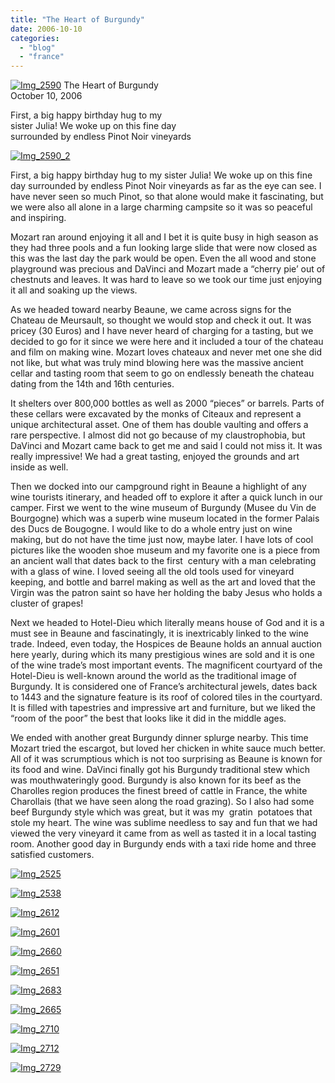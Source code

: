 ```yaml
---
title: "The Heart of Burgundy"
date: 2006-10-10
categories: 
  - "blog"
  - "france"
---
```


 [![Img_2590](https://pub-ac94b3f306b24c0dba4238943c97f2e1.r2.dev/2008/04/27/img_2590.png "Img_2590")](https://pub-ac94b3f306b24c0dba4238943c97f2e1.r2.dev/photos/uncategorized/2008/04/27/img_2590.png) The Heart of Burgundy  
October 10, 2006

First, a big happy birthday hug to my  
sister Julia! We woke up on this fine day  
surrounded by endless Pinot Noir vineyards 

<!--more-->

[![Img_2590_2](https://pub-ac94b3f306b24c0dba4238943c97f2e1.r2.dev/2008/04/27/img_2590_2.png "Img_2590_2")](https://pub-ac94b3f306b24c0dba4238943c97f2e1.r2.dev/photos/uncategorized/2008/04/27/img_2590_2.png)

First, a big happy birthday hug to my sister Julia! We woke up on this fine day surrounded by endless Pinot Noir vineyards as far as the eye can see. I have never seen so much Pinot, so that alone would make it fascinating, but we were also all alone in a large charming campsite so it was so peaceful and inspiring.

Mozart ran around enjoying it all and I bet it is quite busy in high season as they had three pools and a fun looking large slide that were now closed as this was the last day the park would be open. Even the all wood and stone  playground was precious and DaVinci and Mozart made a “cherry pie’ out of chestnuts and leaves. It was hard to leave so we took our time just enjoying it all and soaking up the views.

As we headed toward nearby Beaune, we came across signs for the Chateau de Meursault, so thought we would stop and check it out. It was pricey (30 Euros) and I have never heard of charging for a tasting, but we decided to go for it since we were here and it included a tour of the chateau and film on making wine. Mozart loves chateaux and never met one she did not like, but what was truly mind blowing here was the massive ancient cellar and tasting room that seem to go on endlessly beneath the chateau dating from the 14th and 16th centuries.

It shelters over 800,000 bottles as well as 2000 “pieces” or barrels. Parts of these cellars were excavated by the monks of Citeaux and represent a unique architectural asset. One of them has double vaulting and offers a rare perspective. I almost did not go because of my claustrophobia, but DaVinci and Mozart came back to get me and said I could not miss it. It was really impressive! We had a great tasting, enjoyed the grounds and art inside as well.

Then we docked into our campground right in Beaune a highlight of any wine tourists itinerary, and headed off to explore it after a quick lunch in our camper. First we went to the wine museum of Burgundy (Musee du Vin de Bourgogne) which was a superb wine museum located in the former Palais des Ducs de Bougogne. I would like to do a whole entry just on wine making, but do not have the time just now, maybe later. I have lots of cool pictures like the wooden shoe museum and my favorite one is a piece from an ancient wall that dates back to the first  century with a man celebrating with a glass of wine. I loved seeing all the old tools used for vineyard keeping, and bottle and barrel making as well as the art and loved that the Virgin was the patron saint so have her holding the baby Jesus who holds a cluster of grapes!

Next we headed to Hotel-Dieu which literally means house of God and it is a must see in Beaune and fascinatingly, it is inextricably linked to the wine trade. Indeed, even today, the Hospices de Beaune holds an annual auction here yearly, during which its many prestigious wines are sold and it is one of the wine trade’s most important events. The magnificent courtyard of the Hotel-Dieu is well-known around the world as the traditional image of Burgundy. It is considered one of France’s architectural jewels, dates back to 1443 and the signature feature is its roof of colored tiles in the courtyard. It is filled with tapestries and impressive art and furniture, but we liked the “room of the poor” the best that looks like it did in the middle ages.

We ended with another great Burgundy dinner splurge nearby. This time Mozart tried the escargot, but loved her chicken in white sauce much better. All of it was scrumptious which is not too surprising as Beaune is known for its food and wine. DaVinci finally got his Burgundy traditional stew which was mouthwateringly good. Burgundy is also known for its beef as the Charolles region produces the finest breed of cattle in France, the white Charollais (that we have seen along the road grazing). So I also had some beef Burgundy style which was great, but it was my  gratin  potatoes that stole my heart. The wine was sublime needless to say and fun that we had viewed the very vineyard it came from as well as tasted it in a local tasting room. Another good day in Burgundy ends with a taxi ride home and three satisfied customers.

[![Img_2525](https://pub-ac94b3f306b24c0dba4238943c97f2e1.r2.dev/2008/04/27/img_2525.png "Img_2525")](https://pub-ac94b3f306b24c0dba4238943c97f2e1.r2.dev/photos/uncategorized/2008/04/27/img_2525.png)

[![Img_2538](https://pub-ac94b3f306b24c0dba4238943c97f2e1.r2.dev/2008/04/27/img_2538.png "Img_2538")](https://pub-ac94b3f306b24c0dba4238943c97f2e1.r2.dev/photos/uncategorized/2008/04/27/img_2538.png)

[![Img_2612](https://pub-ac94b3f306b24c0dba4238943c97f2e1.r2.dev/2008/04/27/img_2612.png "Img_2612")](https://pub-ac94b3f306b24c0dba4238943c97f2e1.r2.dev/photos/uncategorized/2008/04/27/img_2612.png)

[![Img_2601](https://pub-ac94b3f306b24c0dba4238943c97f2e1.r2.dev/2008/04/27/img_2601.png "Img_2601")](https://pub-ac94b3f306b24c0dba4238943c97f2e1.r2.dev/photos/uncategorized/2008/04/27/img_2601.png)

[![Img_2660](https://pub-ac94b3f306b24c0dba4238943c97f2e1.r2.dev/2008/04/27/img_2660.png "Img_2660")](https://pub-ac94b3f306b24c0dba4238943c97f2e1.r2.dev/photos/uncategorized/2008/04/27/img_2660.png)

[![Img_2651](https://pub-ac94b3f306b24c0dba4238943c97f2e1.r2.dev/2008/04/27/img_2651.png "Img_2651")](https://pub-ac94b3f306b24c0dba4238943c97f2e1.r2.dev/photos/uncategorized/2008/04/27/img_2651.png)

[![Img_2683](https://pub-ac94b3f306b24c0dba4238943c97f2e1.r2.dev/2008/04/27/img_2683.png "Img_2683")](https://pub-ac94b3f306b24c0dba4238943c97f2e1.r2.dev/photos/uncategorized/2008/04/27/img_2683.png)

[![Img_2665](https://pub-ac94b3f306b24c0dba4238943c97f2e1.r2.dev/2008/04/27/img_2665.png "Img_2665")](https://pub-ac94b3f306b24c0dba4238943c97f2e1.r2.dev/photos/uncategorized/2008/04/27/img_2665.png)

[![Img_2710](https://pub-ac94b3f306b24c0dba4238943c97f2e1.r2.dev/2008/04/27/img_2710.png "Img_2710")](https://pub-ac94b3f306b24c0dba4238943c97f2e1.r2.dev/photos/uncategorized/2008/04/27/img_2710.png)

[![Img_2712](https://pub-ac94b3f306b24c0dba4238943c97f2e1.r2.dev/2008/04/27/img_2712.png "Img_2712")](https://pub-ac94b3f306b24c0dba4238943c97f2e1.r2.dev/photos/uncategorized/2008/04/27/img_2712.png)

[![Img_2729](https://pub-ac94b3f306b24c0dba4238943c97f2e1.r2.dev/2008/04/27/img_2729.png "Img_2729")](https://pub-ac94b3f306b24c0dba4238943c97f2e1.r2.dev/photos/uncategorized/2008/04/27/img_2729.png)
